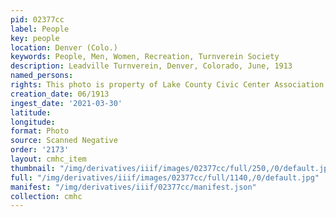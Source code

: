```yaml
---
pid: 02377cc
label: People
key: people
location: Denver (Colo.)
keywords: People, Men, Women, Recreation, Turnverein Society
description: Leadville Turnverein, Denver, Colorado, June, 1913
named_persons: 
rights: This photo is property of Lake County Civic Center Association.
creation_date: 06/1913
ingest_date: '2021-03-30'
latitude: 
longitude: 
format: Photo
source: Scanned Negative
order: '2173'
layout: cmhc_item
thumbnail: "/img/derivatives/iiif/images/02377cc/full/250,/0/default.jpg"
full: "/img/derivatives/iiif/images/02377cc/full/1140,/0/default.jpg"
manifest: "/img/derivatives/iiif/02377cc/manifest.json"
collection: cmhc
---
```

